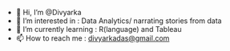 - 👋 Hi, I’m @Divyarka
- 👀 I’m interested in : Data Analytics/ narrating stories from data
- 🌱 I’m currently learning : R(language) and Tableau
- 📫 How to reach me : divyarkadas@gmail.com

<!---
Divyarka/Divyarka is a ✨ special ✨ repository because its `README.md` (this file) appears on your GitHub profile.
You can click the Preview link to take a look at your changes.
--->
